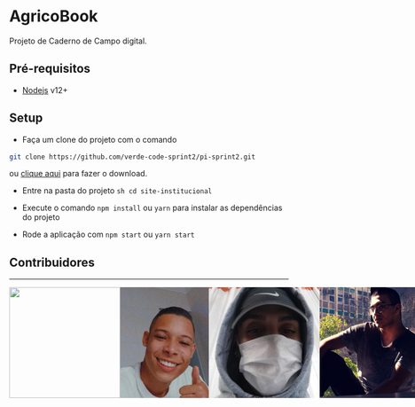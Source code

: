 # AgricoBook
Projeto de Caderno de Campo digital.

## Pré-requisitos

- [Nodejs](https://nodejs.org/pt-br/) v12+

## Setup


- Faça um clone do projeto com o comando
```sh
git clone https://github.com/verde-code-sprint2/pi-sprint2.git
```

ou [clique aqui](https://github.com/verde-code-sprint2/pi-sprint2/archive/refs/heads/main.zip) para fazer o download.

- Entre na pasta do projeto ```sh cd site-institucional```

- Execute o comando ```npm install``` ou ```yarn``` para instalar as dependências do projeto

- Rode a aplicação com ```npm start``` ou ```yarn start```


## Contribuidores 
___
<div style="display:flex;">
<img src="https://github.com/LucasTI79.png" width="200px" height="200">
<img src="./assets/pequeno.jpeg" width="200" height="200px">
<img src="./assets/rosario.jpg" width="200" height="200px">
<img src="./assets/gustavo.jpg" width="200px" height="200">
<img src="./assets/souza.jpeg" width="200px" height="200">
</div>